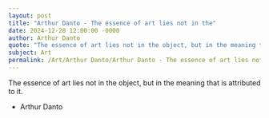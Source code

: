 ```yaml
---
layout: post
title: "Arthur Danto - The essence of art lies not in the"
date: 2024-12-28 12:00:00 -0000
author: Arthur Danto
quote: "The essence of art lies not in the object, but in the meaning that is attributed to it."
subject: Art
permalink: /Art/Arthur Danto/Arthur Danto - The essence of art lies not in the
---
```


The essence of art lies not in the object, but in the meaning that is attributed to it.

- Arthur Danto
